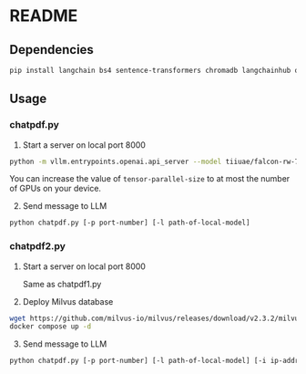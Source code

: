 # README

## Dependencies

```bash
pip install langchain bs4 sentence-transformers chromadb langchainhub openai==0.28.1 pymilvus fastapi uvicorn
```

## Usage

### chatpdf.py

1. Start a server on local port 8000

```bash
python -m vllm.entrypoints.openai.api_server --model tiiuae/falcon-rw-7b --tensor-parallel-size 1
```

You can increase the value of `tensor-parallel-size` to at most the number of GPUs on your device.

2. Send message to LLM

```bash
python chatpdf.py [-p port-number] [-l path-of-local-model]
```

### chatpdf2.py


1. Start a server on local port 8000

    Same as chatpdf1.py

2. Deploy Milvus database

```bash
wget https://github.com/milvus-io/milvus/releases/download/v2.3.2/milvus-standalone-docker-compose-gpu.yml -O docker-compose.yml
docker compose up -d
```

3. Send message to LLM

```bash
python chatpdf.py [-p port-number] [-l path-of-local-model] [-i ip-address-of-milvus]
```
